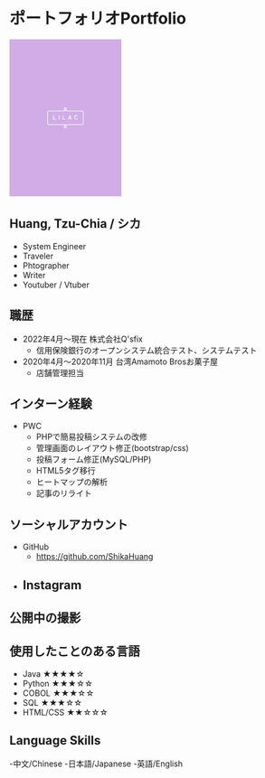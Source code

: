 # ポートフォリオPortfolio

![lilac](./LILAC.png)

## Huang, Tzu-Chia / シカ

- System Engineer
- Traveler
- Phtographer
- Writer
- Youtuber / Vtuber

## 職歴

- 2022年4月〜現在 株式会社Q'sfix
    - 信用保険銀行のオープンシステム統合テスト、システムテスト
- 2020年4月〜2020年11月 台湾Amamoto Brosお菓子屋
    - 店舗管理担当

## インターン経験

- PWC
    - PHPで簡易投稿システムの改修
    - 管理画面のレイアウト修正(bootstrap/css)
    - 投稿フォーム修正(MySQL/PHP)
    - HTML5タグ移行
    - ヒートマップの解析
    - 記事のリライト

## ソーシャルアカウント

- GitHub
    - https://github.com/ShikaHuang
- Instagram
    -     

## 公開中の撮影

## 使用したことのある言語
- Java     ★★★★☆
- Python   ★★★☆☆
- COBOL    ★★★☆☆
- SQL      ★★★☆☆
- HTML/CSS ★★☆☆☆

## Language Skills
-中文/Chinese
-日本語/Japanese
-英語/English
